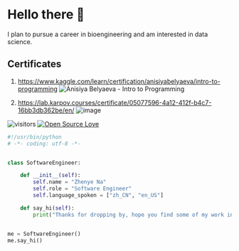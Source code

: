 # Hello there 👋
I plan to pursue a career in bioengineering
and am interested in data science.
 ## Certificates
1. https://www.kaggle.com/learn/certification/anisiyabelyaeva/intro-to-programming ![Anisiya Belyaeva - Intro to Programming](https://github.com/a4168048/a4168048/assets/139621912/94204791-02db-4f99-9488-a81b497ee103)

2. https://lab.karpov.courses/certificate/05077596-4a12-412f-b4c7-16bb3db362be/en/  ![image](https://github.com/a4168048/a4168048/assets/139621912/e272746e-595d-451e-8ea6-1c038546b30d)





![visitors](https://visitor-badge.laobi.icu/badge?page_id=zhenye-na.zhenye-na)
[![Open Source Love](https://badges.frapsoft.com/os/v1/open-source.svg?v=102)](https://github.com/ellerbrock/open-source-badge/)


```python
#!/usr/bin/python
# -*- coding: utf-8 -*-


class SoftwareEngineer:

    def __init__(self):
        self.name = "Zhenye Na"
        self.role = "Software Engineer"
        self.language_spoken = ["zh_CN", "en_US"]

    def say_hi(self):
        print("Thanks for dropping by, hope you find some of my work interesting.")


me = SoftwareEngineer()
me.say_hi()
```

